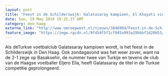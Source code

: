 ```yaml
---
layout: post
title: "Feest in de Schilderswijk: Galatasaray kampioen, El Khayati viert titel in Istanbul mee"
date: Sun, 19 May 2019 19:25:37 GMT
category: den_haag
externe_link: "http://www.omroepwest.nl/nieuws/3846904/Feest-in-de-Schilderswijk-Galatasaray-kampioen-El-Khayati-viert-titel-in-Istanbul-mee"
feature_image: "https://imgw.rgcdn.nl/9f454f5f1cf945a993a19bbbf1d20b53/opener/3846905.jpg"
---
```


Als deTurkse voetbalclub Galatasaray kampioen wordt, is het feest in de Schilderswijk in Den Haag. Ook zondagavond was het weer zover, want na de 2-1 zege op Basaksehir, de nummer twee van Turkije en tevens de club van de Haagse voetballer Eljero Elia, heeft Galatasaray de titel in de Turkse competitie geprolongeerd.
